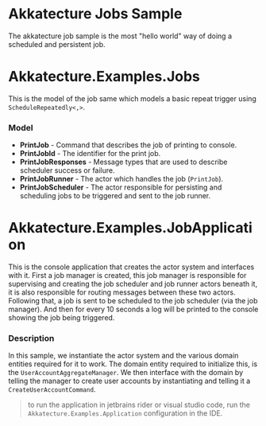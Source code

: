 # Akkatecture Jobs Sample

The akkatecture job sample is the most "hello world" way of doing a scheduled and persistent job.

# Akkatecture.Examples.Jobs

This is the model of the job same which models a basic repeat trigger using `ScheduleRepeatedly<,>`.

### Model
* **PrintJob** - Command that describes the job of printing to console.
* **PrintJobId** - The identifier for the print job.
* **PrintJobResponses** - Message types that are used to describe scheduler success or failure.
* **PrintJobRunner** - The actor which handles the job (`PrintJob`).
* **PrintJobScheduler** - The actor responsible for persisting and scheduling jobs to be triggered and sent to the job runner.

# Akkatecture.Examples.JobApplication

This is the console application that creates the actor system and interfaces with it. First a job manager is created, this job manager is responsible for supervising and creating the job scheduler and job runner actors beneath it, it is also responsible for routing messages between these two actors. Following that, a job is sent to be scheduled to the job scheduler (via the job manager). And then for every 10 seconds a log will be printed to the console showing the job being triggered.

### Description

In this sample, we instantiate the actor system and the various domain entities required for it to work. The domain entity required to 
initialize this, is the `UserAccountAggregateManager`. We then interface with the domain by telling the manager to create user accounts 
by instantiating and telling it a `CreateUserAccountCommand`.

> to run the application in jetbrains rider or visual studio code, run the `Akkatecture.Examples.Application` configuration in the IDE.